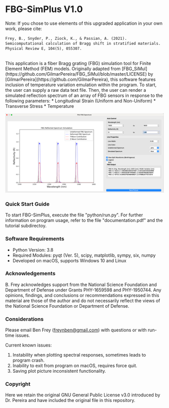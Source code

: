 # FBG-SimPlus V1.0
Note: If you chose to use elements of this upgraded application in your own work, please cite: </br>
```
Frey, B., Snyder, P., Ziock, K., & Passian, A. (2021). Semicomputational calculation of Bragg shift in stratified materials. Physical Review E, 104(5), 055307.
```
</br>
This application is a fiber Bragg grating (FBG) simulation tool for Finite Element Method (FEM) models. Originally adapted from [FBG_SiMul](https://github.com/GilmarPereira/FBG_SiMul/blob/master/LICENSE) by [GilmarPereira](https://github.com/GilmarPereira), this software features inclusion of temperature variation emulation within the program. To start, the user can supply a raw data text file. Then, the user can render a simulated reflection spectrum of an array of FBG sensors in response to the following parameters:
* Longitudinal Strain (Uniform and Non-Uniform)
* Transverse Stress
* Temperature

![FBG-SimPlus Cover](python/GUI/resources/header.png)

### Quick Start Guide
To start FBG-SimPlus, execute the file "python/run.py". For further information on program usage, refer to the file "documentation.pdf" and the tutorial subdirectoy.

### Software Requirements
* Python Version: 3.8
* Required Modules: pyqt (Ver. 5), scipy, matplotlib, sympy, six, numpy
* Developed on macOS, supports Windows 10 and Linux

### Acknowledgements
B. Frey acknowledges support from the National Science Foundation and Department of Defense under Grants PHY-1659598 and PHY-1950744. Any opinions, findings, and conclusions or recommendations expressed in this material are those of the author and do not necessarily reflect the views of the National Science Foundation or Department of Defense.

### Considerations
Please email Ben Frey (freynben@gmail.com) with questions or with run-time issues.

Current known issues:
1. Instability when plotting spectral responses, sometimes leads to program crash.
2. Inability to exit from program on macOS, requires force quit.
3. Saving plot picture inconsistent functionality.

### Copyright
Here we retain the original GNU General Public License v3.0 introduced by Dr. Pereira and have included the original file in this repository.
